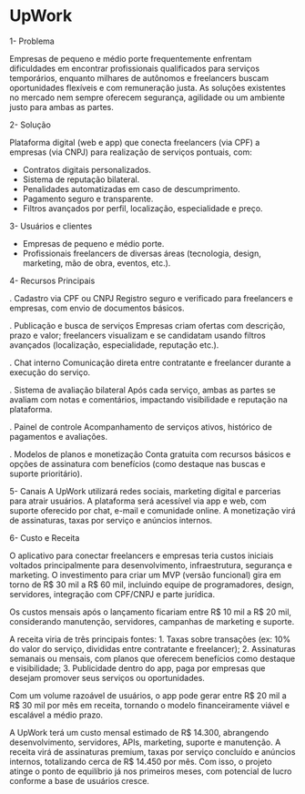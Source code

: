 # UpWork

1- Problema

Empresas de pequeno e médio porte frequentemente enfrentam dificuldades em encontrar profissionais qualificados para serviços temporários, enquanto milhares de autônomos e freelancers buscam oportunidades flexíveis e com remuneração justa. As soluções existentes no mercado nem sempre oferecem segurança, agilidade ou um ambiente justo para ambas as partes.

2- Solução

Plataforma digital (web e app) que conecta freelancers (via CPF) a empresas (via CNPJ) para realização de serviços pontuais, com:
* Contratos digitais personalizados.
* Sistema de reputação bilateral.
* Penalidades automatizadas em caso de descumprimento.
* Pagamento seguro e transparente.
* Filtros avançados por perfil, localização, especialidade e preço.

3- Usuários e clientes

* Empresas de pequeno e médio porte.
* Profissionais freelancers de diversas áreas (tecnologia, design, marketing, mão de obra, eventos, etc.).

4- Recursos Principais

. Cadastro via CPF ou CNPJ
Registro seguro e verificado para freelancers e empresas, com envio de documentos básicos.

. Publicação e busca de serviços
Empresas criam ofertas com descrição, prazo e valor; freelancers visualizam e se candidatam usando filtros avançados (localização, especialidade, reputação etc.).

. Chat interno
Comunicação direta entre contratante e freelancer durante a execução do serviço.

. Sistema de avaliação bilateral
Após cada serviço, ambas as partes se avaliam com notas e comentários, impactando visibilidade e reputação na plataforma.

. Painel de controle
Acompanhamento de serviços ativos, histórico de pagamentos e avaliações.

. Modelos de planos e monetização
Conta gratuita com recursos básicos e opções de assinatura com benefícios (como destaque nas buscas e suporte prioritário).


5- Canais
A UpWork utilizará redes sociais, marketing digital e parcerias para atrair usuários. A plataforma será acessível via app e web, com suporte oferecido por chat, e-mail e comunidade online. A monetização virá de assinaturas, taxas por serviço e anúncios internos.

6- Custo e Receita

O aplicativo para conectar freelancers e empresas teria custos iniciais voltados principalmente para desenvolvimento, infraestrutura, segurança e marketing. O investimento para criar um MVP (versão funcional) gira em torno de R$ 30 mil a R$ 60 mil, 
incluindo equipe de programadores, design, servidores, integração com CPF/CNPJ e parte jurídica.

Os custos mensais após o lançamento ficariam entre R$ 10 mil a R$ 20 mil, considerando manutenção, servidores, campanhas de marketing e suporte.

A receita viria de três principais fontes:
	1.	Taxas sobre transações (ex: 10% do valor do serviço, divididas entre contratante e freelancer);
	2.	Assinaturas semanais ou mensais, com planos que oferecem benefícios como destaque e visibilidade;
	3.	Publicidade dentro do app, paga por empresas que desejam promover seus serviços ou oportunidades.

Com um volume razoável de usuários, o app pode gerar entre R$ 20 mil a R$ 30 mil por mês em receita, tornando o modelo financeiramente viável e escalável a médio prazo.

A UpWork terá um custo mensal estimado de R$ 14.300, abrangendo desenvolvimento, servidores, APIs, marketing, suporte e manutenção. A receita virá de assinaturas premium, taxas por serviço concluído e anúncios internos, totalizando cerca de R$ 14.450 por mês. Com isso, o projeto atinge o ponto de equilíbrio já nos primeiros meses, com potencial de lucro conforme a base de usuários cresce.

